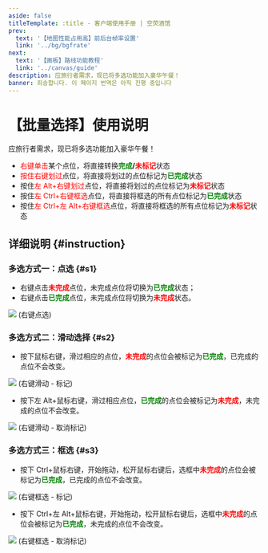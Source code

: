 ```yaml
---
aside: false
titleTemplate: :title - 客户端使用手册 | 空荧酒馆
prev:
  text: '【地图性能占用高】前后台帧率设置'
  link: '../bg/bgfrate'
next:
  text: '【画板】路线功能教程'
  link: '../canvas/guide'
description: 应旅行者需求，现已将多选功能加入豪华午餐！
banner: 죄송합니다. 이 페이지 번역은 아직 진행 중입니다
---
```


[文：【批量选择】使用说明]: # 'https://support.qq.com/products/321980/faqs/97187'

# 【批量选择】使用说明

应旅行者需求，现已将多选功能加入豪华午餐！

- <span style="color: red">右键单击</span>某个点位，将直接转换<b><span style="color: green">完成</span>/<span style="color: red">未标记</span></b>状态
- <span style="color: red">按住右键划过</span>点位，将直接将划过的点位标记为<b><span style="color: green">已完成</span></b>状态
- 按住<span style="color: red">左 Alt+右键划过</span>点位，将直接将划过的点位标记为<b><span style="color: red">未标记</span></b>状态
- 按住<span style="color: red">左 Ctrl+右键框选</span>点位，将直接将框选的所有点位标记为<b><span style="color: green">已完成</span></b>状态
- 按住<span style="color: red">左 Ctrl+左 Alt+右键框选</span>点位，将直接将框选的所有点位标记为<b><span style="color: red">未标记</span></b>状态

## **详细说明** {#instruction}

### **多选方式一：点选** {#s1}

- 右键点击<b><span style="color: red">未完成</span></b>点位，未完成点位将切换为<b><span style="color: green">已完成</span></b>状态；
- 右键点击<b><span style="color: green">已完成</span></b>点位，未完成点位将切换为<b><span style="color: red">未完成</span></b>状态。

![](https://assets.yuanshen.site/docs/en/manual/1.gif)
(右键点选)

### **多选方式二：滑动选择** {#s2}

- 按下鼠标右键，滑过相应的点位，<b><span style="color: red">未完成</span></b>的点位会被标记为<b><span style="color: green">已完成</span></b>，已完成的点位不会改变。

![](https://assets.yuanshen.site/docs/en/manual/2.gif)
(右键滑动 - 标记)

- 按下左 Alt+鼠标右键，滑过相应点位，<b><span style="color: green">已完成</span></b>的点位会被标记为<b><span style="color: red">未完成</span></b>，未完成的点位不会改变。

![](https://assets.yuanshen.site/docs/en/manual/3.gif)
(右键滑动 - 取消标记)

### **多选方式三：框选** {#s3}

- 按下 Ctrl+鼠标右键，开始拖动，松开鼠标右键后，选框中<b><span style="color: red">未完成</span></b>的点位会被标记为<b><span style="color: green">已完成</span></b>，已完成的点位不会改变。

![](https://assets.yuanshen.site/docs/en/manual/4.gif)
(右键框选 - 标记)

- 按下 Ctrl+左 Alt+鼠标右键，开始拖动，松开鼠标右键后，选框中<b><span style="color: red">未完成</span></b>的点位会被标记为<b><span style="color: green">已完成</span></b>，未完成的点位不会改变。

![](https://assets.yuanshen.site/docs/en/manual/5.gif)
(右键框选 - 取消标记)
